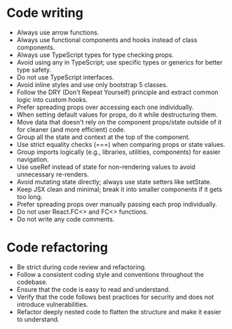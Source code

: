 # Code writing

- Always use arrow functions.
- Always use functional components and hooks instead of class components.
- Always use TypeScript types for type checking props.
- Avoid using any in TypeScript; use specific types or generics for better type safety.
- Do not use TypeScript interfaces.
- Avoid inline styles and use only bootstrap 5 classes.
- Follow the DRY (Don't Repeat Yourself) principle and extract common logic into custom hooks.
- Prefer spreading props over accessing each one individually.
- When setting default values for props, do it while destructuring them.
- Move data that doesn't rely on the component props/state outside of it for cleaner (and more efficient) code.
- Group all the state and context at the top of the component.
- Use strict equality checks (===) when comparing props or state values.
- Group imports logically (e.g., libraries, utilities, components) for easier navigation.
- Use useRef instead of state for non-rendering values to avoid unnecessary re-renders.
- Avoid mutating state directly; always use state setters like setState.
- Keep JSX clean and minimal; break it into smaller components if it gets too long.
- Prefer spreading props over manually passing each prop individually.
- Do not user React.FC<> and FC<> functions.
- Do not write any code comments.

# Code refactoring

- Be strict during code review and refactoring.
- Follow a consistent coding style and conventions throughout the codebase.
- Ensure that the code is easy to read and understand.
- Verify that the code follows best practices for security and does not introduce vulnerabilities.
- Refactor deeply nested code to flatten the structure and make it easier to understand.